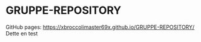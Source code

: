 # GRUPPE-REPOSITORY
GitHub pages: https://xbroccolimaster69x.github.io/GRUPPE-REPOSITORY/
Dette en test